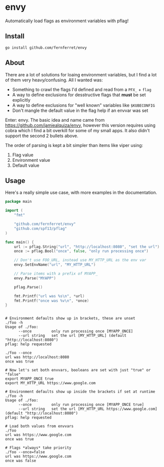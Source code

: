 # envy

Automatically load flags as environment variables with pflag!

## Install

```console
go install github.com/fernferret/envy
```

## About

There are a lot of solutions for loaing environment variables, but I find a lot
of them very heavy/confusing. All I wanted was:

* Something to crawl the flags I'd defined and read from a `PFX_` + `flag` 
* A way to define exclusions for desstructive flags that **must** be set
  explicitly
* A way to define exclusions for "well known" variables like `$KUBECONFIG`
* Don't mangle the default value in the flag help if an envvar was set

Enter: envy. The basic idea and name came from
https://github.com/jamiealquiza/envy, however this version requires using cobra
which I find a bit overkill for some of my small apps. It also didn't support
the second 2 bullets above.

The order of parsing is kept a bit simpler than items like viper using:

1. Flag value
2. Environment value
3. Default value

## Usage

Here's a really simple use case, with more examples in the documentation.

```go
package main

import (
    "fmt"

    "github.com/fernferret/envy"
    "github.com/spf13/pflag"
)

func main() {
    url := pflag.String("url", "http://localhost:8080", "set the url")
    once := pflag.Bool("once", false, "only run processing once")

    // Don't use FOO_URL, instead use MY_HTTP_URL as the env var
    envy.SetEnvName("url", "MY_HTTP_URL")

    // Parse items with a prefix of MYAPP_
    envy.Parse("MYAPP")

    pflag.Parse()

    fmt.Printf("url was %s\n", *url)
    fmt.Printf("once was %v\n", *once)
}
```

```console

# Environment defaults show up in brackets, these are unset
./foo -h
Usage of ./foo:
      --once         only run processing once [MYAPP_ONCE]
      --url string   set the url [MY_HTTP_URL] (default "http://localhost:8080")
pflag: help requested

./foo --once
url was http://localhost:8080
once was true

# Now let's set both envvars, booleans are set with just "true" or "false"
export MYAPP_ONCE true
export MY_HTTP_URL https://www.google.com

# Environment defaults show up inside the brackets if set at runtime
./foo -h
Usage of ./foo:
      --once         only run processing once [MYAPP_ONCE true]
      --url string   set the url [MY_HTTP_URL https://www.google.com] (default "http://localhost:8080")
pflag: help requested

# Load both values from envvars
./foo
url was https://www.google.com
once was true

# Flags *always* take priority
./foo --once=false
url was https://www.google.com
once was false
```
